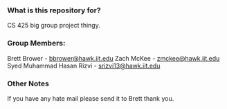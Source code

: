 ### What is this repository for? ###

CS 425 big group project thingy.

### Group Members: ###

Brett Brower - bbrower@hawk.iit.edu
Zach McKee - zmckee@hawk.iit.edu
Syed Muhammad Hasan Rizvi - srizvi13@hawk.iit.edu

### Other Notes ###

If you have any hate mail please send it to Brett thank you.